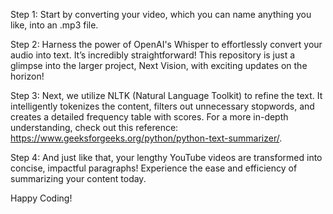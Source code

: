 
Step 1: Start by converting your video, which you can name anything you like, into an .mp3 file. 

Step 2: Harness the power of OpenAI's Whisper to effortlessly convert your audio into text. It’s incredibly straightforward! This repository is just a glimpse into the larger project, Next Vision, with exciting updates on the horizon!

Step 3: Next, we utilize NLTK (Natural Language Toolkit) to refine the text. It intelligently tokenizes the content, filters out unnecessary stopwords, and creates a detailed frequency table with scores. For a more in-depth understanding, check out this reference: https://www.geeksforgeeks.org/python/python-text-summarizer/.

Step 4: And just like that, your lengthy YouTube videos are transformed into concise, impactful paragraphs! Experience the ease and efficiency of summarizing your content today. 

Happy Coding!
